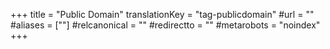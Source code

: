+++
title = "Public Domain"
translationKey = "tag-publicdomain"
#url = ""
#aliases = [""]
#relcanonical = ""
#redirectto = ""
#metarobots = "noindex"
+++

